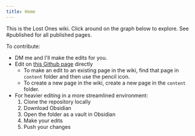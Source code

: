 ```yaml
---
title: Home
---
```

This is the Lost Ones wiki. Click around on the graph below to explore. See #published for all published pages. 

To contribute:
- DM me and I'll make the edits for you.
- Edit on [this Github page](https://github.com/Vihaan3/Lost-Ones-Wiki/tree/v4/content) directly
	- To make an edit to an existing page in the wiki, find that page in `content` folder and then use the pencil icon. 
	- To create a new page in the wiki, create a new page in the `content` folder. 
- For heavier editing in a more streamlined environment:
	1. Clone the repository locally
	2. Download Obsidian
	3. Open the folder as a vault in Obsidian
	4. Make your edits
	5. Push your changes